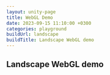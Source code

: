 ```yaml
---
layout: unity-page
title: WebGL Demo
date: 2023-09-15 11:10:00 +0300
categories: playground
buildUrl: landscape
buildTitle: Landscape WebGL demo
---
```


## Landscape WebGL demo